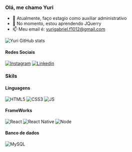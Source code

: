 ### Olá, me chamo Yuri

- 🔭 Atualmente, faço estagio como auxiliar administrativo
- 🌱 No momento, estou aprendendo JQuerry
- 📫 Meu email é: yurigabriel.f1012@gmail.com

![Yuri GitHub stats](https://github-readme-stats.vercel.app/api?username=Yuri-Gabriel&show_icons=true&theme=transparent)

#### Redes Sociais

[![Instagram](https://img.shields.io/badge/Instagram-E4405F?style=for-the-badge&logo=instagram&logoColor=white)](https://www.instagram.com/yur1_001/)
[![Linkedin](https://img.shields.io/badge/LinkedIn-0077B5?style=for-the-badge&logo=linkedin&logoColor=white)](https://www.linkedin.com/in/yuri-gabriel-5a100b215/)

### Skils

#### Linguagens

![HTML5](https://img.shields.io/badge/HTML5-E34F26?style=for-the-badge&logo=html5&logoColor=white)
![CSS3](https://img.shields.io/badge/CSS3-1572B6?style=for-the-badge&logo=css3&logoColor=white)
![JS](https://img.shields.io/badge/JavaScript-323330?style=for-the-badge&logo=javascript&logoColor=F7DF1E)

#### FrameWorks

![React](https://img.shields.io/badge/React-20232A?style=for-the-badge&logo=react&logoColor=61DAFB)
![React Native](https://img.shields.io/badge/React_Native-20232A?style=for-the-badge&logo=react&logoColor=61DAFB)
![Node](https://img.shields.io/badge/Node.js-43853D?style=for-the-badge&logo=node.js&logoColor=white)

#### Banco de dados

![MySQL](https://img.shields.io/badge/MySQL-00000F?style=for-the-badge&logo=mysql&logoColor=white)


